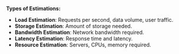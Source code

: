 
**Types of Estimations:**
- **Load Estimation**: Requests per second, data volume, user traffic.
- **Storage Estimation**: Amount of storage needed.
- **Bandwidth Estimation**: Network bandwidth required.
- **Latency Estimation**: Response time and latency.
- **Resource Estimation**: Servers, CPUs, memory required.